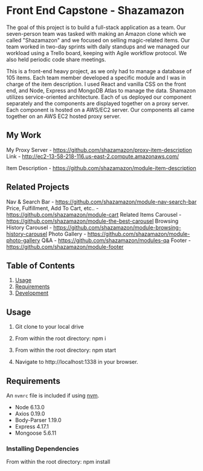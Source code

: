 # Front End Capstone - Shazamazon

The goal of this project is to build a full-stack application as a team.  Our seven-person team was tasked with making an Amazon clone which we called "Shazamazon" and we focused on selling magic-related items.  Our team worked in two-day sprints with daily standups and we managed our workload using a Trello board, keeping with Agile workflow protocol.  We also held periodic code share meetings.

This is a front-end heavy project, as we only had to manage a database of 105 items.  Each team member developed a specific module and I was in charge of the item description.  I used React and vanilla CSS on the front end, and Node, Express and MongoDB Atlas to manage the data. Shamazon utilizes service-oriented architecture.  Each of us deployed our component separately and the components are displayed together on a proxy server.  Each component is hosted on a AWS/EC2 server.  Our components all came together on an AWS EC2 hosted proxy server.


## My Work

My Proxy Server - https://github.com/shazamazon/proxy-item-description
Link - http://ec2-13-58-218-116.us-east-2.compute.amazonaws.com/

Item Description - https://github.com/shazamazon/module-item-description


## Related Projects

Nav & Search Bar - https://github.com/shazamazon/module-nav-search-bar
Price, Fulfillment, Add To Cart, etc.. - https://github.com/shazamazon/module-cart
Related Items Carousel - https://github.com/shazamazon/module-the-best-carousel
Browsing History Carousel - https://github.com/shazamazon/module-browsing-history-carousel
Photo Gallery - https://github.com/shazamazon/module-photo-gallery
Q&A - https://github.com/shazamazon/modules-qa
Footer - https://github.com/shazamazon/module-footer

## Table of Contents

1. [Usage](#Usage)
1. [Requirements](#requirements)
1. [Development](#development)

## Usage

1. Git clone to your local drive

2. From within the root directory:
  npm i

3. From within the root directory:
  npm start

4. Navigate to http://localhost:1338 in your browser.

## Requirements

An `nvmrc` file is included if using [nvm](https://github.com/creationix/nvm).

- Node 6.13.0
- Axios 0.19.0
- Body-Parser 1.19.0
- Express 4.17.1
- Mongoose 5.6.11

### Installing Dependencies

From within the root directory:
npm install


